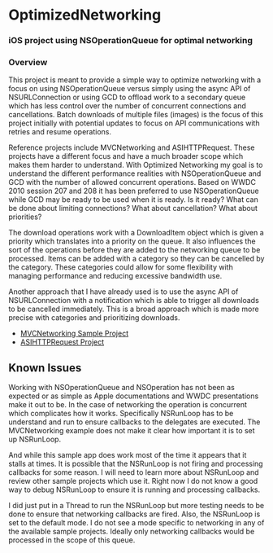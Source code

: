 OptimizedNetworking
===================

### iOS project using NSOperationQueue for optimal networking

### Overview

This project is meant to provide a simple way to optimize networking with a focus on using NSOperationQueue
versus simply using the async API of NSURLConnection or using GCD to offload work to a secondary queue which
has less control over the number of concurrent connections and cancellations. Batch downloads of multiple
files (images) is the focus of this project initially with potential updates to focus on API communications
with retries and resume operations.

Reference projects include MVCNetworking and ASIHTTPRequest. These projects have a different focus and have
a much broader scope which makes them harder to understand. With Optimized Networking my goal is to understand
the different performance realities with NSOperationQueue and GCD with the number of allowed concurrent
operations. Based on WWDC 2010 session 207 and 208 it has been preferred to use NSOperationQueue while GCD
may be ready to be used when it is ready. Is it ready? What can be done about limiting connections? What about
cancellation? What about priorities?

The download operations work with a DownloadItem object which is given a priority which translates into a 
priority on the queue. It also influences the sort of the operations before they are added to the networking
queue to be processed. Items can be added with a category so they can be cancelled by the category. These 
categories could allow for some flexibility with managing performance and reducing excessive bandwidth use.

Another approach that I have already used is to use the async API of NSURLConnection with a notification
which is able to trigger all downloads to be cancelled immediately. This is a broad approach which is made
more precise with categories and prioritizing downloads.

* [MVCNetworking Sample Project](http://developer.apple.com/library/ios/#samplecode/MVCNetworking/Introduction/Intro.html)
* [ASIHTTPRequest Project](http://allseeing-i.com/ASIHTTPRequest/)

## Known Issues

Working with NSOperationQueue and NSOperation has not been as expected or as simple as Apple 
documentations and WWDC presentations make it out to be. In the case of networking the operation
is concurrent which complicates how it works. Specifically NSRunLoop has to be understand and 
run to ensure callbacks to the delegates are executed. The MVCNetworking example does not make
it clear how important it is to set up NSRunLoop.

And while this sample app does work most of the time it appears that it stalls at times. It is
possible that the NSRunLoop is not firing and processing callbacks for some reason. I will need
to learn more about NSRunLoop and review other sample projects which use it. Right now I do not
know a good way to debug NSRunLoop to ensure it is running and processing callbacks.

I did just put in a Thread to run the NSRunLoop but more testing needs to be done to ensure
that networking callbacks are fired. Also, the NSRunLoop is set to the default mode. I do not 
see a mode specific to networking in any of the available sample projects. Ideally only
networking callbacks would be processed in the scope of this queue.